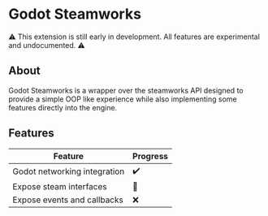 # Godot Steamworks
⚠️ This extension is still early in development. All features are experimental and undocumented. ⚠️

## About
Godot Steamworks is a wrapper over the steamworks API designed to provide a simple OOP like experience while also 
implementing some features directly into the engine.

## Features
| Feature | Progress |
|---------|----------|
| Godot networking integration | ✔️ |
| Expose steam interfaces | 🚧 |
| Expose events and callbacks | ❌ |
